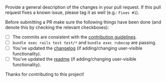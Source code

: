 Provide a general description of the changes in your pull request. If this pull request fixes a known issue, please tag it as well (e.g.: `Fixes #1`).

Before submitting a PR make sure the following things have been done (and denote this by checking the relevant checkboxes):

- [ ] The commits are consistent with the [contribution guidelines](../CONTRIBUTING.org).
- [ ] `bundle exec rails test test/*` and `bundle exec rubocop` are passing.
- [ ] You've updated the [changelog](../CHANGELOG.org) (if adding/changing user-visible functionality).
- [ ] You've updated the [readme](../README.org) (if adding/changing user-visible functionality).

Thanks for contributing to this project!
